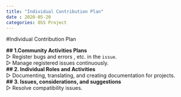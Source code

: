 ```yaml
---
title: "Individual Contribution Plan"
date : 2020-05-20
categories: OSS Project
---
```

#Individual Contribution Plan

<b>## 1.Community Activities Plans</b><br>
▷ Register bugs and errors , etc. in the `issue`.<br>
▷ Manage registered issues continuously.<br>
<b>## 2. Individual Roles and Activities</b><br>
▷ Documenting, translating, and creating documentation for projects.<br>
<b>## 3. Issues, considerations, and suggestions</b><br>
▷ Resolve compatibility issues.<br>
